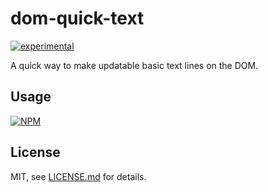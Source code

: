# dom-quick-text

[![experimental](http://badges.github.io/stability-badges/dist/experimental.svg)](http://github.com/badges/stability-badges)

A quick way to make updatable basic text lines on the DOM.

## Usage

[![NPM](https://nodei.co/npm/dom-quick-text.png)](https://nodei.co/npm/dom-quick-text/)

## License

MIT, see [LICENSE.md](http://github.com/bunnybones1/dom-quick-text/blob/master/LICENSE.md) for details.
